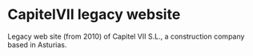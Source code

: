 # CapitelVII legacy website

Legacy web site (from 2010) of Capitel VII S.L., a construction company based in Asturias.
